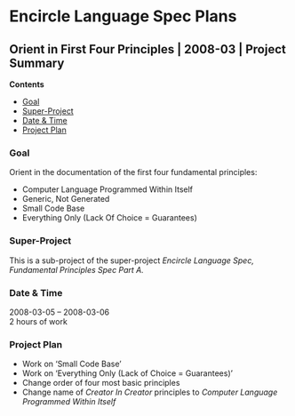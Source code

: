﻿Encircle Language Spec Plans
============================

Orient in First Four Principles | 2008-03 | Project Summary
-----------------------------------------------------------

__Contents__

- [Goal](#goal)
- [Super-Project](#super-project)
- [Date & Time](#date--time)
- [Project Plan](#project-plan)

### Goal

Orient in the documentation of the first four fundamental principles:

- Computer Language Programmed Within Itself
- Generic, Not Generated
- Small Code Base
- Everything Only (Lack Of Choice = Guarantees)

### Super-Project

This is a sub-project of the super-project *Encircle Language Spec, Fundamental Principles Spec Part A.*

### Date & Time

2008-03-05 – 2008-03-06  
2 hours of work

### Project Plan

- Work on ‘Small Code Base’
- Work on ‘Everything Only (Lack of Choice = Guarantees)’
- Change order of four most basic principles
- Change name of *Creator In Creator* principles to *Computer Language Programmed Within Itself*